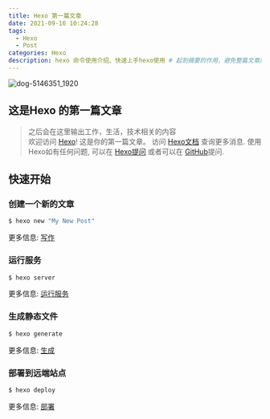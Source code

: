 ```yaml
---
title: Hexo 第一篇文章
date: 2021-09-16 10:24:28
tags: 
  - Hexo
  - Post
categories: Hexo
description: hexo 命令使用介绍、快速上手hexo使用 # 起到摘要的作用，避免整篇文章展示
---
```

<meta name="referrer" content="no-referrer"/>

![dog-5146351_1920](https://gitee.com/lingzhexi/blogImage/raw/master/img/2022/03/202203021731523.jpg)

<!-- more -->

## 这是Hexo 的第一篇文章

> 之后会在这里输出工作，生活，技术相关的内容     
> 欢迎访问 [Hexo](https://hexo.io/)! 这是你的第一篇文章。 访问 [Hexo文档](https://hexo.io/docs/) 查询更多消息. 使用Hexo如有任何问题, 可以在 [Hexo提问](https://hexo.io/docs/troubleshooting.html) 或者可以在 [GitHub](https://github.com/hexojs/hexo/issues)提问.

## 快速开始

### 创建一个新的文章

``` bash
$ hexo new "My New Post"
```

更多信息: [写作](https://hexo.io/docs/writing.html)


### 运行服务

``` bash
$ hexo server
```

更多信息: [运行服务](https://hexo.io/docs/server.html)

### 生成静态文件

``` bash
$ hexo generate
```

更多信息: [生成](https://hexo.io/docs/generating.html)

### 部署到远端站点

``` bash
$ hexo deploy
```

更多信息: [部署](https://hexo.io/docs/one-command-deployment.html)
